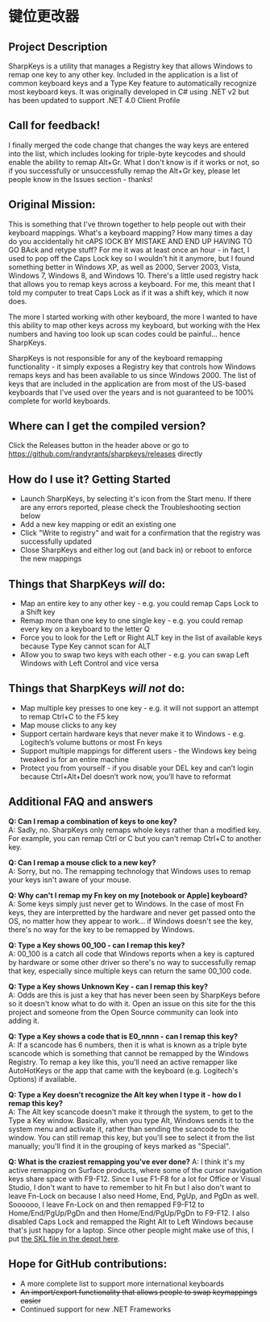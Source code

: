 # 键位更改器
## Project Description
SharpKeys is a utility that manages a Registry key that allows Windows to remap one key to any other key. Included in the application is a list of common keyboard keys and a Type Key feature to automatically recognize most keyboard keys. It was originally developed in C# using .NET v2 but has been updated to support .NET 4.0 Client Profile

## Call for feedback!
I finally merged the code change that changes the way keys are entered into the list, which includes looking for triple-byte keycodes and should enable the ability to remap Alt+Gr.  What I don't know is if it works or not, so if you successfully or unsuccessfully remap the Alt+Gr key, please let people know in the Issues section - thanks!

## Original Mission:
This is something that I've thrown together to help people out with their keyboard mappings. What's a keyboard mapping? How many times a day do you accidentally hit cAPS lOCK BY MISTAKE AND END UP HAVING TO GO BAck and retype stuff? For me it was at least once an hour - in fact, I used to pop off the Caps Lock key so I wouldn't hit it anymore, but I found something better in Windows XP, as well as 2000, Server 2003, Vista, Windows 7, Windows 8, and Windows 10. There's a little used registry hack that allows you to remap keys across a keyboard. For me, this meant that I told my computer to treat Caps Lock as if it was a shift key, which it now does. 

The more I started working with other keyboard, the more I wanted to have this ability to map other keys across my keyboard, but working with the Hex numbers and having too look up scan codes could be painful... hence SharpKeys. 

SharpKeys is not responsible for any of the keyboard remapping functionality - it simply exposes a Registry key that controls how Windows remaps keys and has been available to us since Windows 2000.  The list of keys that are included in the application are from most of the US-based keyboards that I've used over the years and is not guaranteed to be 100% complete for world keyboards.

## Where can I get the compiled version?
Click the Releases button in the header above or go to https://github.com/randyrants/sharpkeys/releases directly

## How do I use it?  Getting Started
* Launch SharpKeys, by selecting it's icon from the Start menu. If there are any errors reported, please check the Troubleshooting section below 
* Add a new key mapping or edit an existing one 
* Click "Write to registry" and wait for a confirmation that the registry was successfully updated 
* Close SharpKeys and either log out (and back in) or reboot to enforce the new mappings 

## Things that SharpKeys _will_ do:
* Map an entire key to any other key - e.g. you could remap Caps Lock to a Shift key
* Remap more than one key to one single key - e.g. you could remap every key on a keyboard to the letter Q
* Force you to look for the Left or Right ALT key in the list of available keys because Type Key cannot scan for ALT
* Allow you to swap two keys with each other - e.g. you can swap Left Windows with Left Control and vice versa

## Things that SharpKeys **_will not_** do:
* Map multiple key presses to one key - e.g. it will not support an attempt to remap Ctrl+C to the F5 key
* Map mouse clicks to any key
* Support certain hardware keys that never make it to Windows - e.g. Logitech’s volume buttons or most Fn keys
* Support multiple mappings for different users - the Windows key being tweaked is for an entire machine
* Protect you from yourself - if you disable your DEL key and can’t login because Ctrl+Alt+Del doesn’t work now, you’ll have to reformat

## Additional FAQ and answers ##
**Q: Can I remap a combination of keys to one key?**  
A: Sadly, no. SharpKeys only remaps whole keys rather than a modified key. For example, you can remap Ctrl or C but you can't remap Ctrl+C to another key.

**Q: Can I remap a mouse click to a new key?**  
A: Sorry, but no. The remapping technology that Windows uses to remap your keys isn't aware of your mouse.

**Q: Why can't I remap my Fn key on my [notebook or Apple] keyboard?**  
A: Some keys simply just never get to Windows. In the case of most Fn keys, they are interpretted by the hardware and never get passed onto the OS, no matter how they appear to work... if Windows doesn't see the key, there's no way for the key to be remapped by Windows.

**Q: Type a Key shows 00_100 - can I remap this key?**  
A: 00_100 is a catch all code that Windows reports when a key is captured by hardware or some other driver so there's no way to successfully remap that key, especially since multiple keys can return the same 00_100 code.

**Q: Type a Key shows Unknown Key - can I remap this key?**  
A: Odds are this is just a key that has never been seen by SharpKeys before so it doesn't know what to do with it.  Open an issue on this site for the this project and someone from the Open Source community can look into adding it.

**Q: Type a Key shows a code that is E0_nnnn - can I remap this key?**  
A: If a scancode has 6 numbers, then it is what is known as a triple byte scancode which is something that cannot be remapped by the Windows Registry.  To remap a key like this, you'll need an active remapper like AutoHotKeys or the app that came with the keyboard (e.g. Logitech's Options) if available.

**Q: Type a Key doesn't recognize the Alt key when I type it - how do I remap this key?**  
A: The Alt key scancode doesn't make it through the system, to get to the Type a Key window.  Basically, when you type Alt, Windows sends it to the system menu and activate it, rather than sending the scancode to the window.  You can still remap this key, but you'll see to select it from the list manually; you'll find it in the grouping of keys marked as "Special".

**Q: What is the craziest remapping you've ever done?**
A: I think it's my active remapping on Surface products, where some of the cursor navigation keys share space with F9-F12. Since I use F1-F8 for a lot for Office or Visual Studio, I don't want to have to remember to hit Fn but I also don't want to leave Fn-Lock on because I also need Home, End, PgUp, and PgDn as well.  Soooooo, I leave Fn-Lock on and then remapped F9-F12 to Home/End/PgUp/PgDn and then Home/End/PgUp/PgDn to F9-F12.  I also disabled Caps Lock and remapped the Right Alt to Left Windows because that's just happy for a laptop.  Since other people might make use of this, I put [the SKL file in the depot here](https://github.com/randyrants/sharpkeys/blob/master/HandyRemapForSurfaceKeyboard.skl).

## Hope for GitHub contributions:
* A more complete list to support more international keyboards
* ~~An import/export functionality that allows people to swap keymappings easier~~
* Continued support for new .NET Frameworks

